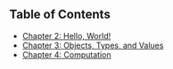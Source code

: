 ## **Table of Contents** 

- [Chapter 2: Hello, World!](chap2/)
- [Chapter 3: Objects, Types, and Values](chap3/)
- [Chapter 4: Computation](chap4/)